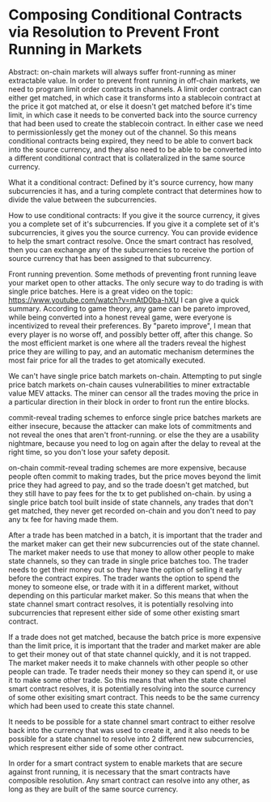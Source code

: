 Composing Conditional Contracts via Resolution to Prevent Front Running in Markets
==============

Abstract: on-chain markets will always suffer front-running as miner extractable value. In order to prevent front running in off-chain markets, we need to program limit order contracts in channels. A limit order contract can either get matched, in which case it transforms into a stablecoin contract at the price it got matched at, or else it doesn't get matched before it's time limit, in which case it needs to be converted back into the source currency that had been used to create the stablecoin contract. In either case we need to permissionlessly get the money out of the channel. So this means conditional contracts being expired, they need to be able to convert back into the source currency, and they also need to be able to be converted into a different conditional contract that is collateralized in the same source currency.

What it a conditional contract:
Defined by it's source currency, how many subcurrencies it has, and a turing complete contract that determines how to divide the value between the subcurrencies.

How to use conditional contracts:
If you give it the source currency, it gives you a complete set of it's subcurrencies.
If you give it a complete set of it's subcurrencies, it gives you the source currency.
You can provide evidence to help the smart contract resolve.
Once the smart contract has resolved, then you can exchange any of the subcurrencies to receive the portion of source currency that has been assigned to that subcurrency.

Front running prevention.
Some methods of preventing front running leave your market open to other attacks. The only secure way to do trading is with single price batches. Here is a great video on the topic: https://www.youtube.com/watch?v=mAtD0ba-hXU
I can give a quick summary.
According to game theory, any game can be pareto improved, while being converted into a honest reveal game, were everyone is incentivized to reveal their preferences. By "pareto improve", I mean that every player is no worse off, and possibly better off, after this change.
So the most efficient market is one where all the traders reveal the highest price they are willing to pay, and an automatic mechanism determines the most fair price for all the trades to get atomically executed.

We can't have single price batch markets on-chain.
Attempting to put single price batch markets on-chain causes vulnerabilities to miner extractable value MEV attacks. The miner can censor all the trades moving the price in a particular direction in their block in order to front run the entire blocks.

commit-reveal trading schemes to enforce single price batches markets are either insecure, because the attacker can make lots of commitments and not reveal the ones that aren't front-running.
or else the they are a usability nightmare, because you need to log on again after the delay to reveal at the right time, so you don't lose your safety deposit.

on-chain commit-reveal trading schemes are more expensive, because people often commit to making trades, but the price moves beyond the limit price they had agreed to pay, and so the trade doesn't get matched, but they still have to pay fees for the tx to get published on-chain.
by using a single price batch tool built inside of state channels, any trades that don't get matched, they never get recorded on-chain and you don't need to pay any tx fee for having made them.

After a trade has been matched in a batch, it is important that the trader and the market maker can get their new subcurrencies out of the state channel.
The market maker needs to use that money to allow other people to make state channels, so they can trade in single price batches too.
The trader needs to get their money out so they have the option of selling it early before the contract expires. The trader wants the option to spend the money to someone else, or trade with it in a different market, without depending on this particular market maker.
So this means that when the state channel smart contract resolves, it is potentially resolving into subcurrencies that represent either side of some other existing smart contract.

If a trade does not get matched, because the batch price is more expensive than the limit price, it is important that the trader and market maker are able to get their money out of that state channel quickly, and it is not trapped.
The market maker needs it to make channels with other people so other people can trade.
Te trader needs their money so they can spend it, or use it to make some other trade.
So this means that when the state channel smart contract resolves, it is potentially resolving into the source currency of some other exisiting smart contract. This needs to be the same currency which had been used to create this state channel.

It needs to be possible for a state channel smart contract to either resolve back into the currency that was used to create it, and it also needs to be possible for a state channel to resolve into 2 different new subcurrencies, which respresent either side of some other contract.

In order for a smart contract system to enable markets that are secure against front running, it is necessary that the smart contracts have composible resolution. Any smart contract can resolve into any other, as long as they are built of the same source currency.

